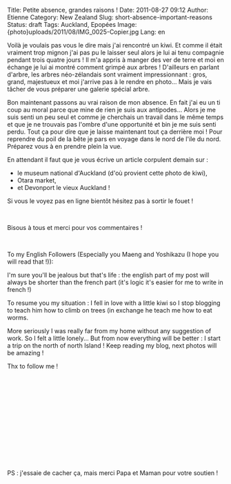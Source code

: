 Title: Petite absence, grandes raisons !
Date: 2011-08-27 09:12
Author: Etienne
Category: New Zealand
Slug: short-absence-important-reasons
Status: draft
Tags: Auckland, Epopées
Image: {photo}uploads/2011/08/IMG_0025-Copier.jpg
Lang: en

Voilà je voulais pas vous le dire mais j'ai rencontré un kiwi. Et comme
il était vraiment trop mignon j'ai pas pu le laisser seul alors je lui
ai tenu compagnie pendant trois quatre jours ! Il m'a appris à manger
des ver de terre et moi en échange je lui ai montré comment grimpé aux
arbres ! D'ailleurs en parlant d'arbre, les arbres néo-zélandais sont
vraiment impressionnant : gros, grand, majestueux et moi j'arrive pas à
le rendre en photo... Mais je vais tâcher de vous préparer une galerie
spécial arbre.

Bon maintenant passons au vrai raison de mon absence. En fait j'ai eu un
ti coup au moral parce que mine de rien je suis aux antipodes... Alors
je me suis senti un peu seul et comme je cherchais un travail dans le
même temps et que je ne trouvais pas l'ombre d'une opportunité et bin je
me suis senti perdu. Tout ça pour dire que je laisse maintenant tout ça
derrière moi ! Pour reprendre du poil de la bête je pars en voyage dans
le nord de l'ile du nord. Préparez vous à en prendre plein la vue.

En attendant il faut que je vous écrive un article corpulent demain sur
:

-   le museum national d'Auckland (d'où provient cette photo de kiwi),
-   Otara market,
-   et Devonport le vieux Auckland !

Si vous le voyez pas en ligne bientôt hésitez pas à sortir le fouet !

 

Bisous à tous et merci pour vos commentaires !

 

To my English Followers (Especially you Maeng and Yoshikazu (I hope you
will read that !)):

I'm sure you'll be jealous but that's life : the english part of my post
will always be shorter than the french part (it's logic it's easier for
me to write in french !)

To resume you my situation : I fell in love with a little kiwi so I stop
blogging to teach him how to climb on trees (in exchange he teach me how
to eat worms.

More seriously I was really far from my home without any suggestion of
work. So I felt a little lonely... But from now everything will be
better : I start a trip on the north of north Island ! Keep reading my
blog, next photos will be amazing !

Thx to follow me !

 

 

 

 

 

 

 

PS : j'essaie de cacher ça, mais merci Papa et Maman pour votre soutien
!
